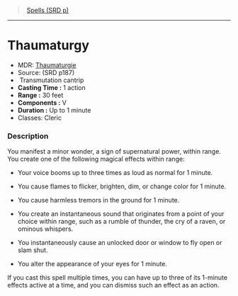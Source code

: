﻿---
!SpellItem
Family: SpellVO
Level: cantrip
Type: Transmutation
CastingTime: 1 action
Range: 30 feet
Components: V
Duration: Up to 1 minute
Classes: Cleric
Id: spells_vo.md#thaumaturgy
ParentLink: spells_vo.md#spells-srd-p
Name: Thaumaturgy
ParentName: Spells (SRD p)
NameLevel: 1
AltName: '[Thaumaturgie](hd_spells_thaumaturgie.md)'
Source: (SRD p187)
Attributes: {}
---
> [Spells (SRD p)](srd_spells.md)

---

# Thaumaturgy

- MDR: [Thaumaturgie](hd_spells_thaumaturgie.md)
- Source: (SRD p187)
-  Transmutation cantrip
- **Casting Time :** 1 action
- **Range :** 30 feet
- **Components :** V
- **Duration :** Up to 1 minute
- Classes: Cleric

### Description

You manifest a minor wonder, a sign of supernatural power, within range. You create one of the following magical effects within range:

* Your voice booms up to three times as loud as normal for 1 minute.

* You cause flames to flicker, brighten, dim, or change color for 1 minute.

* You cause harmless tremors in the ground for 1 minute.

* You create an instantaneous sound that originates from a point of your choice within range, such as a rumble of thunder, the cry of a raven, or ominous whispers.

* You instantaneously cause an unlocked door or window to fly open or slam shut.

* You alter the appearance of your eyes for 1 minute.

If you cast this spell multiple times, you can have up to three of its 1-minute effects active at a time, and you can dismiss such an effect as an action.

